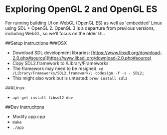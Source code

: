 # Exploring OpenGL 2 and OpenGL ES
For running building UI on WebGL (OpenGL ES) as well as 'embedded' Linux using SDL + OpenGL 2.
OpenGL 3 is a departure from previous versions, including WebGL, so we'll focus on the older GL.

##Setup Instructions
###OSX
* Download SDL development libraries: [https://www.libsdl.org/download-2.0.php#source](https://www.libsdl.org/download-2.0.php#source)
* Copy SDL2.framework to /Library/Frameworks
* The framework may need to be resigned. `cd /Library/Frameworks/SDL2.framework/; codesign -f -s - SDL2;`
* This might also work but is untested: `brew install sdl2`

###Linux
* `apt-get install libsdl2-dev`

##Dev Instrucitons
* Modify app.cpp
* `make`
* `./app`


